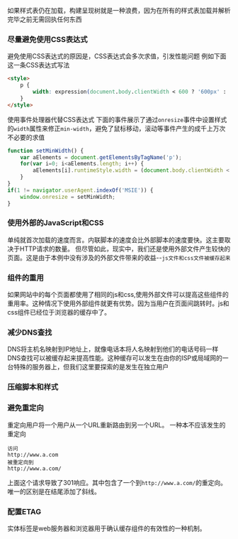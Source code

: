 如果样式表仍在加载，构建呈现树就是一种浪费，因为在所有的样式表加载并解析完毕之前无需回执任何东西

### 尽量避免使用CSS表达式
避免使用CSS表达式的原因是，CSS表达式会多次求值，引发性能问题
例如下面这一条CSS表达式写法

```html
<style>
	p {
		width: expression(document.body.clientWidth < 600 ? '600px' : 'auto');
	}
</style>
```

使用事件处理器代替CSS表达式
下面的事件展示了通过`onresize`事件中设置样式的`width`属性来修正`min-width`，避免了鼠标移动，滚动等事件产生的成千上万次不必要的求值

```js
function setMinWidth() {
	var aElements = document.getElementsByTagName('p');
	for(var i=0; i<aElements.length; i++) {
		aElements[i].runtimeStyle.width = (document.body.clientWidth < 600 ? '600px' : 'auto');
	}
}
if(1 != navigator.userAgent.indexOf('MSIE')) {
	window.onresize = setMinWidth;
}
```

### 使用外部的JavaScript和CSS

单纯就首次加载的速度而言。内联脚本的速度会比外部脚本的速度要快。这主要取决于HTTP请求的数量。
但尽管如此，现实中，我们还是使用外部文件产生较快的页面。这是由于本例中没有涉及的外部文件带来的收益--`js文件和css文件被缓存起来`

### 组件的重用
如果网站中的每个页面都使用了相同的js和css,使用外部文件可以提高这些组件的重用率。这种情况下使用外部组件就更有优势。因为当用户在页面间跳转时。js和css组件已经位于浏览器的缓存中了。

### 减少DNS查找
DNS将主机名映射到IP地址上，就像电话本将人名映射到他们的电话号码一样
DNS查找可以被缓存起来提高性能。这种缓存可以发生在由你的ISP或局域网的一台特殊的服务器上，但我们这里要探索的是发生在独立用户

### 压缩脚本和样式

### 避免重定向
重定向用户将一个用户从一个URL重新路由到另一个URL。
一种本不应该发生的重定向

```
访问
http://www.a.com
被重定向到
http://www.a.com/
```

上面这个请求导致了301响应。其中包含了一个到`http://www.a.com/`的重定向。唯一的区别是在结尾添加了斜线。

### 配置ETAG
实体标签是web服务器和浏览器用于确认缓存组件的有效性的一种机制。












